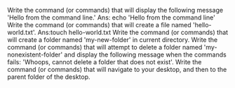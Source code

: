 Write the command (or commands) that will display the following message 'Hello from the command line.'
Ans: echo 'Hello from the command line'
Write the command (or commands) that will create a file named 'hello-world.txt'.
Ans:touch hello-world.txt
Write the command (or commands) that will create a folder named 'my-new-folder' in current directory.
Write the command (or commands) that will attempt to delete a folder named 'my-nonexistent-folder' and display the following message when the commands fails: 'Whoops, cannot delete a folder that does not exist'.
Write the command (or commands) that will navigate to your desktop, and then to the parent folder of the desktop.